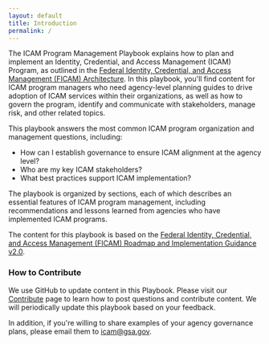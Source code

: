 ```yaml
---
layout: default
title: Introduction
permalink: /
---
```


The ICAM Program Management Playbook explains how to plan and implement an Identity, Credential, and Access Management (ICAM) Program, as outlined in the <a href="https://arch.idmanagement.gov/" target="_blank">Federal Identity, Credential, and Access Management (FICAM) Architecture</a>. In this playbook, you'll find content for ICAM program managers who need agency-level planning guides to drive adoption of ICAM services within their organizations, as well as how to govern the program, identify and communicate with stakeholders, manage risk, and other related topics.

This playbook answers the most common ICAM program organization and management questions, including:

- How can I establish governance to ensure ICAM alignment at the agency level?
- Who are my key ICAM stakeholders?
- What best practices support ICAM implementation?

The playbook is organized by sections, each of which describes an essential features of ICAM program management, including recommendations and lessons learned from agencies who have implemented ICAM programs.

The content for this playbook is based on the <a href="https://www.idmanagement.gov/wp-content/uploads/sites/1171/uploads/FICAM_Roadmap_and_Implem_Guid.pdf" target="_blank">Federal Identity, Credential, and Access Management (FICAM) Roadmap and Implementation Guidance v2.0</a>.

### How to Contribute

We use GitHub to update content in this Playbook. Please visit our [Contribute]({{site.baseurl}}/contribute/) page to learn how to post questions and contribute content. We will periodically update this playbook based on your feedback.

In addition, if you're willing to share examples of your agency governance plans, please email them to <icam@gsa.gov>.
